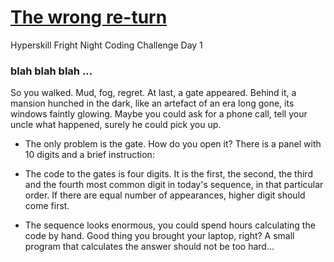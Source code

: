 # [The wrong re-turn](https://hyperskill.org/learn/daily/53135)
Hyperskill Fright Night Coding Challenge Day 1

### blah blah blah ...
So you walked. Mud, fog, regret. At last, a gate appeared. Behind it, a mansion hunched in the dark, like an artefact of an era long gone, its windows faintly glowing. Maybe you could ask for a phone call, tell your uncle what happened, surely he could pick you up.

- The only problem is the gate. How do you open it? There is a panel with 10 digits and a brief instruction:

- The code to the gates is four digits. It is the first, the second, the third and the fourth most common digit in today's sequence, in that particular order. If there are equal number of appearances, higher digit should come first.

- The sequence looks enormous, you could spend hours calculating the code by hand. Good thing you brought your laptop, right? A small program that calculates the answer should not be too hard...
